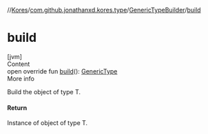 //[Kores](../../index.md)/[com.github.jonathanxd.kores.type](../index.md)/[GenericTypeBuilder](index.md)/[build](build.md)



# build  
[jvm]  
Content  
open override fun [build](build.md)(): [GenericType](../-generic-type/index.md)  
More info  


Build the object of type T.



#### Return  


Instance of object of type T.

  



